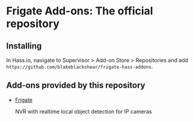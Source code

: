 # Frigate Add-ons: The official repository

## Installing
In Hass.io, navigate to Supervisor > Add-on Store > Repositories and add `https://github.com/blakeblackshear/frigate-hass-addons`.

## Add-ons provided by this repository
- [Frigate](frigate/README.md)

  NVR with realtime local object detection for IP cameras